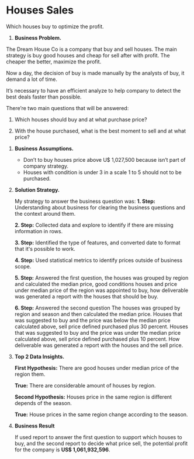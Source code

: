 # Houses Sales

Which houses buy to optimize the profit.

1. **Business Problem.**

The Dream House Co is a company that buy and sell houses. The main strategy is buy good houses and cheap for sell after with profit. The cheaper the better, maximize the profit.

Now a day, the decision of buy is made manually by the analysts of buy, it demand a lot of time.

It’s necessary to have an efficient analyze to help company to detect the best deals faster than possible.

There’re two main questions that will be answered:

1) Which houses should buy and at what purchase price?

2) With the house purchased, what is the best moment to sell and at what price?

1. **Business Assumptions.**
    - Don’t to buy houses price above U$ 1,027,500 because isn’t part of company strategy.
    - Houses with condition is under 3 in a scale 1 to 5 should not to be purchased.
    
2. **Solution Strategy.**
    
    My strategy to answer the business question was:
    **1. Step:** Understanding about business for clearing the business questions and the context around them.
    
    **2. Step:** Collected data and explore to identify if there are missing information in rows.
    
    **3. Step:** Identified the type of features, and converted date to format that it's possible to work.
    
    **4. Step:** Used statistical metrics to identify prices outside of business scope.
    
    **5. Step:** Answered the first question, the houses was grouped by region and calculated the median price, good conditions houses and price under median price of the region was appointed to buy, how deliverable was generated a report with the houses that should be buy.
    
    **6. Step:** Answered the second question
    The houses was grouped by region and season and then calculated the median price.
    Houses that was suggested to buy and the price was below the median price calculated above, sell price defined purchased plus 30 percent.
    Houses that was suggested to buy and the price was under the median price calculated above, sell price defined purchased plus 10 percent.
    How deliverable was generated a report with the houses and the sell price.
    
3. **Top 2 Data Insights.**
    
    **First Hypothesis:** There are good houses under median price of the region them.
    
    **True:** There are considerable amount of houses by region.
    
    **Second Hypothesis:** Houses price in the same region is different depends of the season.
    
    **True:** House prices in the same region change according to the season.
    
4. **Business Result**
    
    If used report to answer the first question to support which houses to buy, and the second report to decide what price sell, the potential profit for the company is **US$ 1,061,932,596**.
